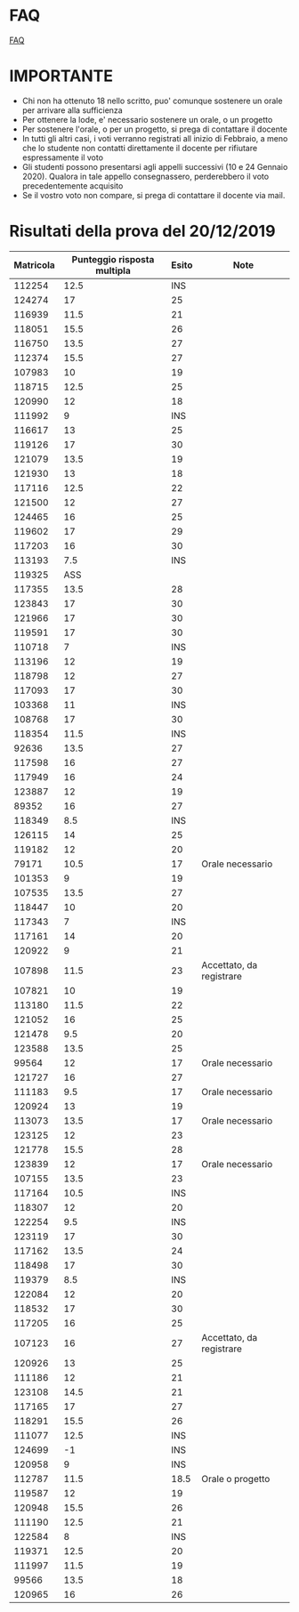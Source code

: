 # FAQ

<a href="https://github.com/HiPeRT/cp19/blob/master/FAQ.md">FAQ</a>

# IMPORTANTE

<ul>
<li>Chi non ha ottenuto 18 nello scritto, puo' comunque sostenere un orale per arrivare alla sufficienza</li>
<li>Per ottenere la lode, e' necessario sostenere un orale, o un progetto</li>
<li>Per sostenere l'orale, o per un progetto, si prega di contattare il docente</li>
<li>In tutti gli altri casi, i voti verranno registrati all inizio di Febbraio, a meno che lo studente non contatti direttamente il docente per rifiutare espressamente il voto</li>
<li>Gli studenti possono presentarsi agli appelli successivi (10 e 24 Gennaio 2020). Qualora in tale appello consegnassero, perderebbero il voto precedentemente acquisito</li>
<li>Se il vostro voto non compare, si prega di contattare il docente via mail.</li>
</ul>

# Risultati della prova del 20/12/2019

| Matricola | Punteggio risposta multipla | Esito | Note                     |
|-----------|-----------------------------|-------|--------------------------|
| 112254    | 12\.5                       | INS   |
| 124274    | 17                          | 25    |
| 116939    | 11\.5                       | 21    |
| 118051    | 15\.5                       | 26    |
| 116750    | 13\.5                       | 27    |
| 112374    | 15\.5                       | 27    |
| 107983    | 10                          | 19    |
| 118715    | 12\.5                       | 25    |
| 120990    | 12                          | 18    |
| 111992    | 9                           | INS   |
| 116617    | 13                          | 25    |
| 119126    | 17                          | 30    |
| 121079    | 13\.5                       | 19    |
| 121930    | 13                          | 18    |
| 117116    | 12\.5                       | 22    |
| 121500    | 12                          | 27    |
| 124465    | 16                          | 25    |
| 119602    | 17                          | 29    |
| 117203    | 16                          | 30    |
| 113193    | 7\.5                        | INS   |
| 119325    | ASS                         |
| 117355    | 13\.5                       | 28    |
| 123843    | 17                          | 30    |
| 121966    | 17                          | 30    |
| 119591    | 17                          | 30    |
| 110718    | 7                           | INS   |
| 113196    | 12                          | 19    |
| 118798    | 12                          | 27    |
| 117093    | 17                          | 30    |
| 103368    | 11                          | INS   |
| 108768    | 17                          | 30    |
| 118354    | 11\.5                       | INS   |
| 92636     | 13\.5                       | 27    |
| 117598    | 16                          | 27    |
| 117949    | 16                          | 24    |
| 123887    | 12                          | 19    |
| 89352     | 16                          | 27    |
| 118349    | 8\.5                        | INS   |
| 126115    | 14                          | 25    |
| 119182    | 12                          | 20    |
| 79171     | 10\.5                       | 17    | Orale necessario         |
| 101353    | 9                           | 19    |
| 107535    | 13\.5                       | 27    |
| 118447    | 10                          | 20    |
| 117343    | 7                           | INS   |
| 117161    | 14                          | 20    |
| 120922    | 9                           | 21    |
| 107898    | 11\.5                       | 23    | Accettato, da registrare |
| 107821    | 10                          | 19    |
| 113180    | 11\.5                       | 22    |
| 121052    | 16                          | 25    |
| 121478    | 9\.5                        | 20    |
| 123588    | 13\.5                       | 25    |
| 99564     | 12                          | 17    | Orale necessario         |
| 121727    | 16                          | 27    |
| 111183    | 9\.5                        | 17    | Orale necessario         |
| 120924    | 13                          | 19    |
| 113073    | 13\.5                       | 17    | Orale necessario         |
| 123125    | 12                          | 23    |
| 121778    | 15\.5                       | 28    |
| 123839    | 12                          | 17    | Orale necessario         |
| 107155    | 13\.5                       | 23    |
| 117164    | 10\.5                       | INS   |
| 118307    | 12                          | 20    |
| 122254    | 9\.5                        | INS   |
| 123119    | 17                          | 30    |
| 117162    | 13\.5                       | 24    |
| 118498    | 17                          | 30    |
| 119379    | 8\.5                        | INS   |
| 122084    | 12                          | 20    |
| 118532    | 17                          | 30    |
| 117205    | 16                          | 25    |
| 107123    | 16                          | 27    | Accettato, da registrare |
| 120926    | 13                          | 25    |
| 111186    | 12                          | 21    |
| 123108    | 14\.5                       | 21    |
| 117165    | 17                          | 27    |
| 118291    | 15\.5                       | 26    |
| 111077    | 12\.5                       | INS   |
| 124699    | \-1                         | INS   |
| 120958    | 9                           | INS   |
| 112787    | 11\.5                       | 18\.5 | Orale o progetto         |
| 119587    | 12                          | 19    |
| 120948    | 15\.5                       | 26    |
| 111190    | 12\.5                       | 21    |
| 122584    | 8                           | INS   |
| 119371    | 12\.5                       | 20    |
| 111997    | 11\.5                       | 19    |
| 99566     | 13\.5                       | 18    |
| 120965    | 16                          | 26    |
